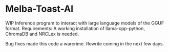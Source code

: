 # Melba-Toast-AI
WIP Inference program to interact with large language models of the GGUF format. Requirements: A working installation of llama-cpp-python, ChromaDB and NRCLex is needed.

Bug fixes made this code a warcrime. Rewrite coming in the next few days.
